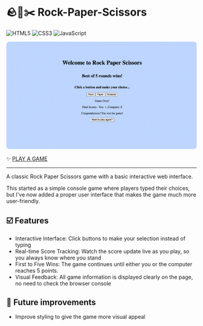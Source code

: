 # 🪨📜✂️ Rock-Paper-Scissors

![HTML5](https://img.shields.io/badge/HTML5-E34F26?style=for-the-badge&logo=html5&logoColor=white)
![CSS3](https://img.shields.io/badge/CSS3-1572B6?style=for-the-badge&logo=css3&logoColor=white)
![JavaScript](https://img.shields.io/badge/JavaScript-F7DF1E?style=for-the-badge&logo=javascript&logoColor=black)

![Screenshot](assets/screenshot.png)

✨ [PLAY A GAME](https://rock-paper-scissors-pi-nine-45.vercel.app/)

---

A classic Rock Paper Scissors game with a basic interactive web interface.

This started as a simple console game where players typed their choices, but I've now added a proper user interface that makes the game much more user-friendly.

## ☑️ Features

- Interactive Interface: Click buttons to make your selection instead of typing
- Real-time Score Tracking: Watch the score update live as you play, so you always know where you stand
- First to Five Wins: The game continues until either you or the computer reaches 5 points.
- Visual Feedback: All game information is displayed clearly on the page, no need to check the browser console

## 🔮 Future improvements

- Improve styling to give the game more visual appeal
